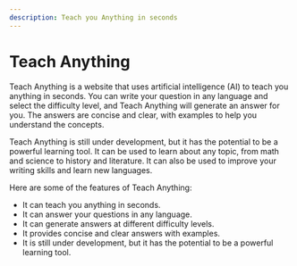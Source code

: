 ```yaml
---
description: Teach you Anything in seconds
---
```


# Teach Anything

Teach Anything is a website that uses artificial intelligence (AI) to teach you anything in seconds. You can write your question in any language and select the difficulty level, and Teach Anything will generate an answer for you. The answers are concise and clear, with examples to help you understand the concepts.

Teach Anything is still under development, but it has the potential to be a powerful learning tool. It can be used to learn about any topic, from math and science to history and literature. It can also be used to improve your writing skills and learn new languages.

Here are some of the features of Teach Anything:

* It can teach you anything in seconds.
* It can answer your questions in any language.
* It can generate answers at different difficulty levels.
* It provides concise and clear answers with examples.
* It is still under development, but it has the potential to be a powerful learning tool.
